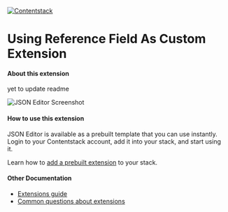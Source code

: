 [![Contentstack](https://www.contentstack.com/docs/static/images/contentstack.png)](https://www.contentstack.com/)

# Using Reference Field As Custom Extension

#### About this extension

yet to update readme

![JSON Editor Screenshot]()

#### How to use this extension
JSON Editor is available as a prebuilt template that you can use instantly. Login to your Contentstack account, add it into your stack, and start using it.

Learn how to [add a prebuilt extension](http://www.contentstack.com/docs/guide/extensions/json-editor-extension-setup-guide) to your stack.  

#### Other Documentation
- [Extensions guide](https://www.contentstack.com/docs/guide/extensions)
- [Common questions about extensions](https://www.contentstack.com/docs/faqs#extensions)
